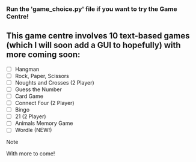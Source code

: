 ### Run the 'game_choice.py' file if you want to try the Game Centre! 

## This game centre involves 10 text-based games (which I will soon add a GUI to hopefully) with more coming soon:

- [ ] Hangman
- [ ] Rock, Paper, Scissors
- [ ] Noughts and Crosses (2 Player)
- [ ] Guess the Number
- [ ] Card Game
- [ ] Connect Four (2 Player)
- [ ] Bingo 
- [ ] 21 (2 Player)
- [ ] Animals Memory Game
- [ ] Wordle (NEW!)

> [!note]
With more to come!

